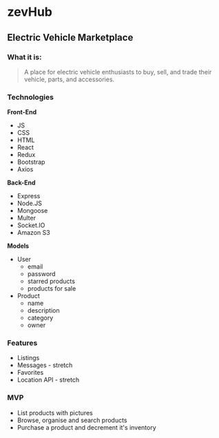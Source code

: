 # zevHub

## Electric Vehicle Marketplace

### What it is:

> A place for electric vehicle enthusiasts to buy, sell, and trade their vehicle, parts, and accessories.

### Technologies

**Front-End**

- JS
- CSS
- HTML
- React
- Redux
- Bootstrap
- Axios

**Back-End**

- Express
- Node.JS
- Mongoose
- Multer
- Socket.IO
- Amazon S3

**Models**

- User
  - email
  - password
  - starred products
  - products for sale
- Product
  - name
  - description
  - category
  - owner

### Features

- Listings
- Messages - stretch
- Favorites
- Location API - stretch

### MVP

- List products with pictures
- Browse, organise and search products
- Purchase a product and decrement it's inventory
